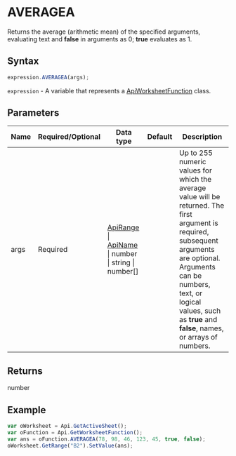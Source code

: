# AVERAGEA

Returns the average (arithmetic mean) of the specified arguments, evaluating text and **false** in arguments as 0; **true** evaluates as 1.

## Syntax

```javascript
expression.AVERAGEA(args);
```

`expression` - A variable that represents a [ApiWorksheetFunction](../ApiWorksheetFunction.md) class.

## Parameters

| **Name** | **Required/Optional** | **Data type** | **Default** | **Description** |
| ------------- | ------------- | ------------- | ------------- | ------------- |
| args | Required | [ApiRange](../../ApiRange/ApiRange.md) \| [ApiName](../../ApiName/ApiName.md) \| number \| string \| number[] |  | Up to 255 numeric values for which the average value will be returned. The first argument is required, subsequent arguments are optional. Arguments can be numbers, text, or logical values, such as **true** and **false**, names, or arrays of numbers. |

## Returns

number

## Example



```javascript editor-xlsx
var oWorksheet = Api.GetActiveSheet();
var oFunction = Api.GetWorksheetFunction();
var ans = oFunction.AVERAGEA(78, 98, 46, 123, 45, true, false);
oWorksheet.GetRange("B2").SetValue(ans);
```
